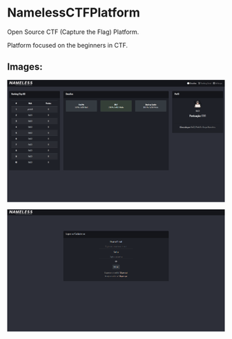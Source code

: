 # NamelessCTFPlatform
Open Source CTF (Capture the Flag) Platform.

Platform focused on the beginners in CTF.

## Images:
![](/imgs/principal.png)

![](/imgs/login.png)
